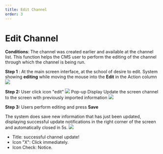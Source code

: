 ```yaml
---
title: Edit Channel
order: 3
---
```


# Edit Channel
**Conditions**: The channel was created earlier and available at the channel list. This function helps the CMS user to perform the editing of the channel through which the channel is being run.

 **Step 1** : At the main screen interface, at the school of desire to edit. System showing **editing** while moving the mouse into the **Edit** in the Action column ![](..\images\Action_Edit_Channel.png)

 **Step 2:** User click icon "edit" ![](..\images\icon_edit.png) Pop-up Display Update the screen channel to the screen with previously imported information ![](..\images\Popup_Edit_Channel.png)

 **Step 3:** Users perform editing and press **Save**

 The system does save new information that has just been updated, displaying successful update notifications in the right corner of the screen and automatically closed in 5s. ![](..\images\Notice_success_edit_channel.png)

 * Title: successful channel update!
 * Icon "X": Click immediately.
 * Icon Check: Notice.